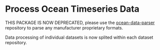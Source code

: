# Process Ocean Timeseries Data


THIS PACKAGE IS NOW DEPRECATED, please use the [ocean-data-parser](https://github.com/cioos-siooc/ocean-data-parser) repository to parse any manufacturer proprietary formats.

Data processing of individual datasets is now splited within each dataset repository.
